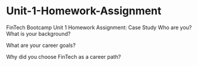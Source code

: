 # Unit-1-Homework-Assignment
FinTech Bootcamp Unit 1 Homework Assignment: Case Study
Who are you? What is your background?


What are your career goals?


Why did you choose FinTech as a career path?